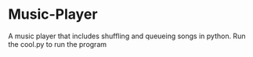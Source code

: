 # Music-Player
A music player that includes shuffling and queueing songs in python.
Run the cool.py to run the program
